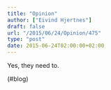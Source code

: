 ```yaml
---
title: "Opinion"
author: ["Eivind Hjertnes"]
draft: false
url: "/2015/06/24/Opinion/475"
type: "post"
date: 2015-06-24T02:00:00+02:00
---
```


Yes, they need to.

(#blog)
